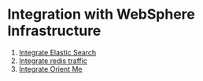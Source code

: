 Integration with WebSphere Infrastructure
=========================================


1. [Integrate Elastic Search](chapter1.html)
2. [Integrate redis traffic](chapter2.html)
3. [Integrate Orient Me](chapter3.html)

